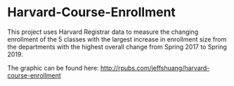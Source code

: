 # Harvard-Course-Enrollment

This project uses Harvard Registrar data to measure the changing enrollment of the 5 classes with the largest increase in enrollment size from the departments with the highest overall change from Spring 2017 to Spring 2019.

The graphic can be found here: http://rpubs.com/jeffshuang/harvard-course-enrollment
